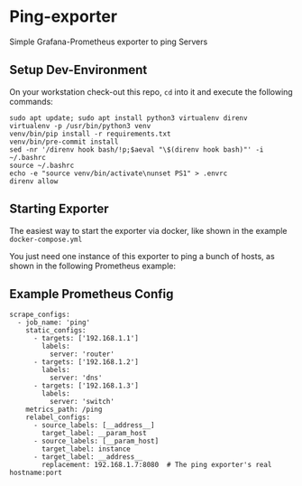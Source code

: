 # Ping-exporter
Simple Grafana-Prometheus exporter to ping Servers

## Setup Dev-Environment

On your workstation check-out this repo, `cd` into it and execute the following commands:

```
sudo apt update; sudo apt install python3 virtualenv direnv
virtualenv -p /usr/bin/python3 venv
venv/bin/pip install -r requirements.txt
venv/bin/pre-commit install
sed -nr '/direnv hook bash/!p;$aeval "\$(direnv hook bash)"' -i ~/.bashrc
source ~/.bashrc
echo -e "source venv/bin/activate\nunset PS1" > .envrc
direnv allow
```


## Starting Exporter

The easiest way to start the exporter via docker, like shown in the example `docker-compose.yml`

You just need one instance of this exporter to ping a bunch of hosts, as shown in the following Prometheus example:


## Example Prometheus Config

```
scrape_configs:
  - job_name: 'ping'
    static_configs:
      - targets: ['192.168.1.1']
        labels:
          server: 'router'
      - targets: ['192.168.1.2']
        labels:
          server: 'dns'
      - targets: ['192.168.1.3']
        labels:
          server: 'switch'
    metrics_path: /ping
    relabel_configs:
      - source_labels: [__address__]
        target_label: __param_host
      - source_labels: [__param_host]
        target_label: instance
      - target_label: __address__
        replacement: 192.168.1.7:8080  # The ping exporter's real hostname:port
```
